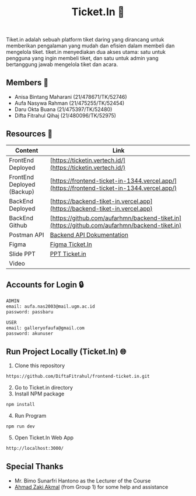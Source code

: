<strong><h1 align="center">Ticket.In 🎫</h1></strong><br>

Tiket.in adalah sebuah platform tiket daring yang dirancang untuk memberikan pengalaman yang mudah dan efisien 
dalam membeli dan mengelola tiket. tiket.in menyediakan dua akses utama: satu untuk pengguna yang ingin membeli tiket, dan satu untuk admin yang bertanggung jawab mengelola tiket dan acara.

## Members 🦰
* Anisa Bintang Maharani (21/478671/TK/52746)
* Aufa Nasywa Rahman (21/475255/TK/52454)
* Daru Okta Buana (21/475397/TK/52480)
* Difta Fitrahul Qihaj (21/480096/TK/52975) <br>

## Resources 📗
| Content | Link |
| --- | --- |
| FrontEnd Deployed | [https://ticketin.vertech.id/](https://ticketin.vertech.id/) |
| FrontEnd Deployed (Backup) | [https://frontend-ticket-in-1344.vercel.app/](https://frontend-ticket-in-1344.vercel.app/) |
| BackEnd Deployed | [https://backend-tiket-in.vercel.app](https://backend-tiket-in.vercel.app) |
| BackEnd Github | [https://github.com/aufarhmn/backend-tiket.in](https://github.com/aufarhmn/backend-tiket.in) |
| Postman API | [Backend API Dokumentation](https://www.postman.com/aufarhmn/workspace/tiket-in/collection/24138340-4086676b-711e-4de4-a817-42f1d31bb838?action=share&creator=24138340) |
| Figma | [Figma Ticket.In](https://www.figma.com/file/er08vyAtQ0sa2jUPql4tzw/Website-Event-Ticketing-(Community)?type=design&node-id=304%3A3&mode=design&t=VYVMMGikEEyarKRk-1) |
| Slide PPT | [PPT Ticket.in](https://www.canva.com/design/DAFznwImXbU/CZBHuyrEJPlXawNl3lcoPQ/edit?utm_content=DAFznwImXbU&utm_campaign=designshare&utm_medium=link2&utm_source=sharebutton) |
| Video | |

## Accounts for Login 🔒
```bash
ADMIN
email: aufa.nas2003@mail.ugm.ac.id
password: passbaru

USER
email: galleryofaufa@gmail.com
password: akunuser
```

## Run Project Locally (Ticket.In) 🌐
   1. Clone this repository
```bash
https://github.com/DiftaFitrahul/frontend-ticket.in.git
```
   2. Go to Ticket.in directory
   3. Install NPM package
```bash
npm install
```
   4. Run Program
```bash
npm run dev
```
   5. Open Ticket.In Web App
```bash
http://localhost:3000/
```

## Special Thanks 
- Mr. Bimo Sunarfri Hantono as the Lecturer of the Course
- [Ahmad Zaki Akmal](https://github.com/ahmadzaki2975) (from Group 1) for some help and assistance
